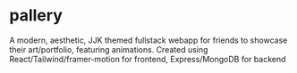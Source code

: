 # pallery
A modern, aesthetic, JJK themed fullstack webapp for friends to showcase their art/portfolio, featuring animations. Created using React/Tailwind/framer-motion for frontend, Express/MongoDB for backend
